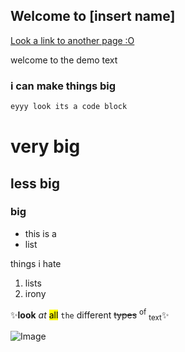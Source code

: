 ## Welcome to [insert name]

[Look a link to another page :O](pageTest.md)

welcome to the demo text

### i can make things big

```markdown
eyyy look its a code block
```

# very big
## less big
### big

- this is a
- list

things i hate
1. lists
2. irony

✨**look** _at_ <mark>all</mark> `the` <abbr>different</abbr> <del>types</del> <sup>of</sup> <sub>text</sub>✨

![Image](https://encrypted-tbn0.gstatic.com/images?q=tbn:ANd9GcRmdf7oyhUnba5zlpyk05SZxmNTGI_b_L4YVXfSQpEI5wzhSLsC5p4z4jKqnk_KiHh_QGg:https://i.imgflip.com/4u5g97.png&usqp=CAU)
